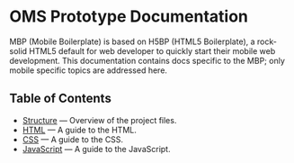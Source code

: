 # OMS Prototype Documentation

MBP (Mobile Boilerplate) is based on H5BP (HTML5 Boilerplate), a rock-solid HTML5 default for web developer to quickly start their mobile web development. This documentation contains docs specific to the MBP; only mobile specific topics are addressed here.


## Table of Contents

* [Structure](structure.md) — Overview of the project files.
* [HTML](html.md) — A guide to the HTML.
* [CSS](css.md) — A guide to the CSS.
* [JavaScript](js.md) — A guide to the JavaScript.

